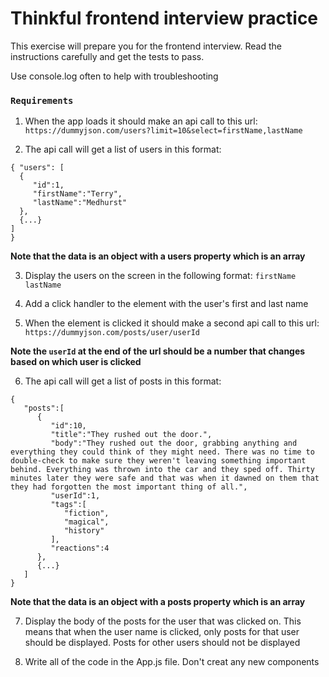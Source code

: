 # Thinkful frontend interview practice

This exercise will prepare you for the frontend interview. Read the instructions carefully and get the tests to pass.

Use console.log often to help with troubleshooting

### `Requirements`

1. When the app loads it should make an api call to this url: 
`https://dummyjson.com/users?limit=10&select=firstName,lastName`

2. The api call will get a list of users in this format:
```
{ "users": [
  {
     "id":1,
     "firstName":"Terry",
     "lastName":"Medhurst"
  },
  {...}
]
}
```
**Note that the data is an object with a users property which is an array**

3. Display the users on the screen in the following format:
```firstName lastName```

4. Add a click handler to the element with the user's first and last name

5. When the element is clicked it should make a second api call to this url:
```https://dummyjson.com/posts/user/userId```

**Note the ```userId``` at the end of the url should be a number that changes based on which user is clicked**

6. The api call will get a list of posts in this format:
```
{
   "posts":[
      {
         "id":10,
         "title":"They rushed out the door.",
         "body":"They rushed out the door, grabbing anything and everything they could think of they might need. There was no time to double-check to make sure they weren't leaving something important behind. Everything was thrown into the car and they sped off. Thirty minutes later they were safe and that was when it dawned on them that they had forgotten the most important thing of all.",
         "userId":1,
         "tags":[
            "fiction",
            "magical",
            "history"
         ],
         "reactions":4
      },
      {...}
   ]
}
``` 
**Note that the data is an object with a posts property which is an array**

7. Display the body of the posts for the user that was clicked on. This means that when the user name is clicked, only posts for that user should be displayed. Posts for other users should not be displayed

8. Write all of the code in the App.js file. Don't creat any new components


